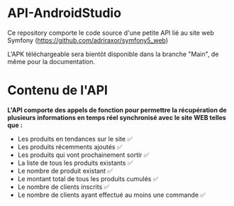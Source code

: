 # API-AndroidStudio
Ce repository comporte le code source d'une petite API lié au site web Symfony (https://github.com/adriraxor/symfony5_web)

L'APK téléchargeable sera bientôt disponible dans la branche "Main", de même pour la documentation. 

# Contenu de l'API

**L'API comporte des appels de fonction pour permettre la récupération de plusieurs informations en temps réel synchronisé avec le site WEB telles que :**
- Les produits en tendances sur le site ✅
- Les produits récemments ajoutés ✅
- Les produits qui vont prochainement sortir ✅
- La liste de tous les produits existants ✅
- Le nombre de produit existant ✅
- Le montant total de tous les produits cumulés ✅
- Le nombre de clients inscrits ✅
- Le nombre de clients ayant effectué au moins une commande ✅
